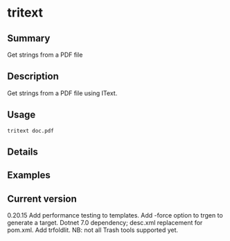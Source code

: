 # tritext

## Summary

Get strings from a PDF file

## Description

Get strings from a PDF file using IText.

## Usage

    tritext doc.pdf

## Details

## Examples

## Current version

0.20.15 Add performance testing to templates. Add -force option to trgen to generate a target. Dotnet 7.0 dependency; desc.xml replacement for pom.xml. Add trfoldlit. NB: not all Trash tools supported yet.
